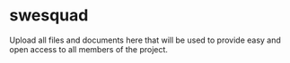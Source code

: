# swesquad
Upload all files and documents here that will be used to provide easy and open access to all members of the project.
